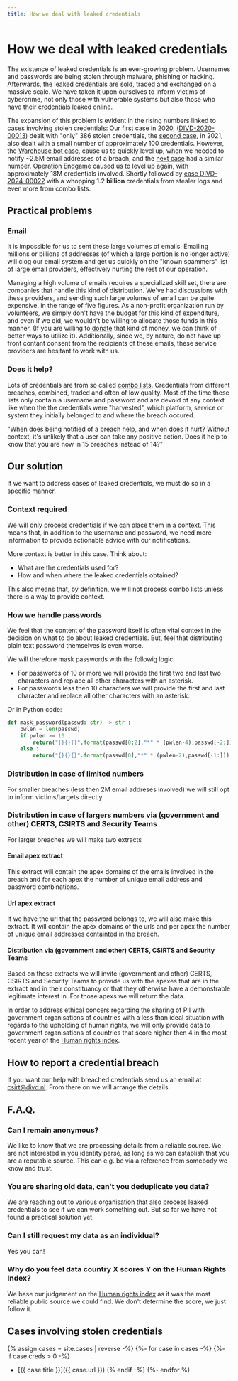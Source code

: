 ```yaml
---
title: How we deal with leaked credentials
---
```

# How we deal with leaked credentials

The existence of leaked credentials is an ever-growing problem. Usernames and passwords are being stolen through malware, phishing or hacking. Afterwards, the leaked credentials are sold, traded and exchanged on a massive scale. We have taken it upon ourselves to inform victims of cybercrime, not only those with vulnerable systems but also those who have their credentials leaked online.

The expansion of this problem is evident in the rising numbers linked to cases involving stolen credentials:
Our first case in 2020, ([DIVD-2020-00013](/DIVD-2020-00013)) dealt with "only" 386 stolen credentials, the [second case](/DIVD-2021-00004), in 2021, also dealt with a small number of approximately 100 credentials. However, the [Warehouse bot case](/DIVD-2021-00012), cause us to quickly level up, when we needed to notify ~2.5M email addresses of a breach, and the [next case](/DIVD-2021-00015) had a similar number.
[Operation Endgame](/DIVD-2024-00019) caused us to level up again, with approximately 18M credentials involved. Shortly followed by [case DIVD-2024-00022](/DIVD-2024-00022) with a whopping 1.2 **billion** credentials from stealer logs and even more from combo lists.

## Practical problems

### Email

It is impossible for us to sent these large volumes of emails. Emailing millions or billions of addresses (of which a large portion is no longer active) will clog our email system and get us quickly on the "known spammers" list of large email providers, effectively hurting the rest of our operation.

Managing a high volume of emails requires a specialized skill set, there are companies that handle this kind of distribution. We've had discussions with these providers, and sending such large volumes of email can be quite expensive, in the range of five figures. As a non-profit organization run by volunteers, we simply don't have the budget for this kind of expenditure, and even if we did, we wouldn't be willing to allocate those funds in this manner. (If you are willing to [donate](https://www.divd.nl/donate) that kind of money, we can think of better ways to utilize it). Additionally, since we, by nature, do not have up front contant consent from the recipients of these emails, these service providers are hesitant to work with us.

### Does it help?

Lots of credentials are from so called [combo lists](https://scirge.com/glossary/combo-list). Credentials from different breaches, combined, traded and often of low quality. Most of the time these lists only contain a username and password and are devoid of any context like when the the credentials were "harvested", which platform, service or system they initially belonged to and where the breach occured.

"When does being notified of a breach help, and when does it hurt? Without context, it's unlikely that a user can take any positive action. Does it help to know that you are now in 15 breaches instead of 14?"

## Our solution

If we want to address cases of leaked credentials, we must do so in a specific manner.

### Context required

We will only process credentials if we can place them in a context. This means that, in addition to the username and password, we need more information to provide actionable advice with our notifications.

More context is better in this case. Think about:
* What are the credentials used for?
* How and when where the leaked credentials obtained?

This also means that, by definition, we will not process combo lists unless there is a way to provide context.

### How we handle passwords

We feel that the content of the password itself is often vital context in the decision on what to do about leaked credentials. But, feel that distributing plain text password themselves is even worse. 

We will therefore mask passwords with the followig logic:
* For passwords of 10 or more we will provide the first two and last two characters and replace all other characters with an asterisk.
* For passwords less then 10 characters we will provide the first and last character and replace all other characters with an asterisk.

Or in Python code:

```python
def mask_password(passwd: str) -> str :
    pwlen = len(passwd)
    if pwlen >= 10 :
        return("{}{}{}".format(passwd[0:2],"*" * (pwlen-4),passwd[-2:]))
    else :
        return("{}{}{}".format(passwd[0],"*" * (pwlen-2),passwd[-1:]))
```

### Distribution in case of limited numbers

For smaller breaches (less then 2M email addreses involved) we will still opt to inform victims/targets directly.

### Distribution in case of largers numbers via (government and other) CERTS, CSIRTS and Security Teams

For larger breaches we will make two extracts

#### Email apex extract

This extract will contain the apex domains of the emails involved in the breach and for each apex the number of unique email address and password combinations.

#### Url apex extract

If we have the url that the password belongs to, we will also make this extract. It will contain the apex domains of the urls and per apex the number of unique email addresses containted in the breach.

#### Distribution via (government and other) CERTS, CSIRTS and Security Teams

Based on these extracts we will invite (government and other) CERTS, CSIRTS and Security Teams to provide us with the apexes that are in the extract and in their constituancy or that they otherwise have a demonstrable legitimate interest in. For those apexs we will return the data.

In order to address ethical concers regarding the sharing of PII with government organisations of countries with a less than ideal situation with regards to the upholding of human rights, we will only provide data to government organisations of countries that score higher then 4 in the most recent year of the [Human rights index](https://ourworldindata.org/grapher/human-rights-index-vdem).

## How to report a credential breach

If you want our help with breached credentials send us an email at csirt@divd.nl. From there on we will arrange the details.

## F.A.Q.

### Can I remain anonymous?

We like to know that we are processing details from a reliable source. We are not interested in you identity persé, as long as we can establish that you are a reputable source. This can e.g. be via a reference from somebody we know and trust.

### You are sharing old data, can't you deduplicate you data?

We are reaching out to various organisation that also process leaked credentials to see if we can work something out. But so far we have not found a practical solution yet.

### Can I still request my data as an individual?

Yes you can!

### Why do you feel data country X scores Y on the Human Rights Index?

We base our judgement on the [Human rights index](https://ourworldindata.org/grapher/human-rights-index-vdem) as it was the most reliable public source we could find. We don't determine the score, we just follow it.

## Cases involving stolen credentials
{% assign cases = site.cases | reverse -%}
{%- for case in cases -%}
{%- if case.creds > 0 -%}
* [{{ case.title }}]({{ case.url }})
{% endif -%}
{%- endfor %}

